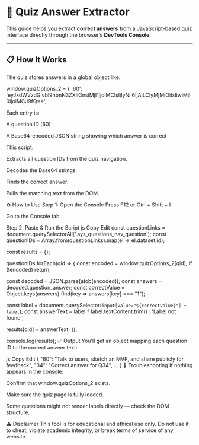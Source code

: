 # 🧠 Quiz Answer Extractor

This guide helps you extract **correct answers** from a JavaScript-based quiz interface directly through the browser’s **DevTools Console**.

---

## 📋 How It Works

The quiz stores answers in a global object like:


window.quizOptions_2 = {
  '60': 'eyJxdWVzdGlvbl9hbnN3ZXIiOnsiMjI1IjoiMCIsIjIyNiI6IjAiLCIyMjMiOiIxIiwiMjI0IjoiMCJ9fQ==',

Each entry is:

A question ID (60)

A Base64-encoded JSON string showing which answer is correct

This script:

Extracts all question IDs from the quiz navigation.

Decodes the Base64 strings.

Finds the correct answer.

Pulls the matching text from the DOM.

⚙️ How to Use
Step 1: Open the Console
Press F12 or Ctrl + Shift + I

Go to the Console tab

Step 2: Paste & Run the Script
js
Copy
Edit
const questionLinks = document.querySelectorAll('.ays_questions_nav_question');
const questionIDs = Array.from(questionLinks).map(el => el.dataset.id);

const results = {};

questionIDs.forEach(qid => {
  const encoded = window.quizOptions_2[qid];
  if (!encoded) return;

  const decoded = JSON.parse(atob(encoded));
  const answers = decoded.question_answer;
  const correctValue = Object.keys(answers).find(key => answers[key] === "1");

  const label = document.querySelector(`input[value="${correctValue}"] + label`);
  const answerText = label ? label.textContent.trim() : 'Label not found';

  results[qid] = answerText;
});

console.log(results);
✅ Output
You’ll get an object mapping each question ID to the correct answer text:

js
Copy
Edit
{
  "60": "Talk to users, sketch an MVP, and share publicly for feedback",
  "34": "Correct answer for Q34",
  ...
}
🧩 Troubleshooting
If nothing appears in the console:

Confirm that window.quizOptions_2 exists.

Make sure the quiz page is fully loaded.

Some questions might not render labels directly — check the DOM structure.

⚠️ Disclaimer
This tool is for educational and ethical use only. Do not use it to cheat, violate academic integrity, or break terms of service of any website.

